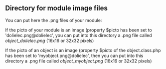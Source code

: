 
Directory for module image files
--------------------------------

You can put here the .png files of your module:


If the picto of your module is an image (property $picto has been set to 'dolielec.png@dolielec', you can put into this
directory a .png file called *object_dolielec.png* (16x16 or 32x32 pixels)


If the picto of an object is an image (property $picto of the object.class.php has been set to 'myobject.png@dolielec', then you can put into this
directory a .png file called *object_myobject.png* (16x16 or 32x32 pixels)


